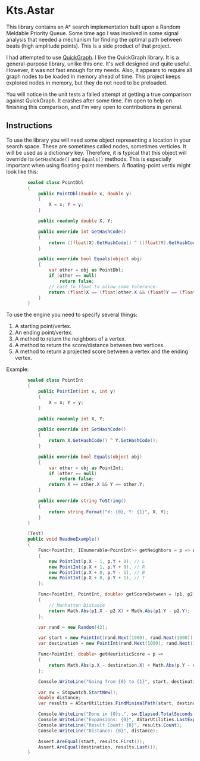 Kts.Astar
=========

This library contains an A* search implementation built upon a Random Meldable Priority Queue. Some time ago I was involved in some signal analysis that needed a mechanism for finding the optimal path between beats (high amplitude points). This is a side product of that project. 

I had attempted to use [QuickGraph](http://quickgraph.codeplex.com). I like the QuickGraph library. It is a general-purpose library, unlike this one. It's well designed and quite useful. However, it was not fast enough for my needs. Also, it appears to require all graph nodes to be loaded in memory ahead of time. This project keeps explored nodes in memory, but they do not need to be preloaded.

You will notice in the unit tests a failed attempt at getting a true comparison against QuickGraph. It crashes after some time. I'm open to help on finishing this comparison, and I'm very open to contributions in general.

Instructions
------------

To use the library you will need some object representing a location in your search space. These are sometimes called nodes, sometimes verticies. It will be used as a dictionary key. Therefore, it is typical that this object will override its `GetHashCode()` and `Equals()` methods. This is especially important when using floating-point members. A floating-point vertix might look like this:

```csharp
		sealed class PointDbl
		{
			public PointDbl(double x, double y)
			{
				X = x; Y = y;
			}

			public readonly double X, Y;

			public override int GetHashCode()
			{
				return ((float)X).GetHashCode() ^ ((float)Y).GetHashCode();
			}

			public override bool Equals(object obj)
			{
				var other = obj as PointDbl;
				if (other == null)
					return false;
				// cast to float to allow some tolerance:
				return (float)X == (float)other.X && (float)Y == (float)other.Y;
			}
		}
```

To use the engine you need to specify several things:
1. A starting point/vertex.
2. An ending point/vertex.
3. A method to return the neighbors of a vertex.
4. A method to return the score/distance between two vertices.
5. A method to return a projected score between a vertex and the ending vertex.

Example:

```csharp
		sealed class PointInt
		{
			public PointInt(int x, int y)
			{
				X = x; Y = y;
			}

			public readonly int X, Y;

			public override int GetHashCode()
			{
				return X.GetHashCode() ^ Y.GetHashCode();
			}

			public override bool Equals(object obj)
			{
				var other = obj as PointInt;
				if (other == null)
					return false;
				return X == other.X && Y == other.Y;
			}

			public override string ToString()
			{
				return string.Format("X: {0}, Y: {1}", X, Y);
			}
		}

		[Test]
		public void ReadmeExample()
		{
			Func<PointInt, IEnumerable<PointInt>> getNeighbors = p => new[]
			{
				new PointInt(p.X - 1, p.Y + 0), // L
				new PointInt(p.X + 1, p.Y + 0), // R
				new PointInt(p.X + 0, p.Y - 1), // B
				new PointInt(p.X + 0, p.Y + 1), // T
			};

			Func<PointInt, PointInt, double> getScoreBetween = (p1, p2) =>
			{
				// Manhatten Distance
				return Math.Abs(p1.X - p2.X) + Math.Abs(p1.Y - p2.Y);
			};

			var rand = new Random(42);

			var start = new PointInt(rand.Next(1000), rand.Next(1000));
			var destination = new PointInt(rand.Next(1000), rand.Next(1000));

			Func<PointInt, double> getHeuristicScore = p =>
			{
				return Math.Abs(p.X - destination.X) + Math.Abs(p.Y - destination.Y);
			};

			Console.WriteLine("Going from {0} to {1}", start, destination);

			var sw = Stopwatch.StartNew();
			double distance;
			var results = AStarUtilities.FindMinimalPath(start, destination, getNeighbors, getScoreBetween, getHeuristicScore, out distance);

			Console.WriteLine("Done in {0}s.", sw.Elapsed.TotalSeconds);
			Console.WriteLine("Expansions: {0}", AStarUtilities.LastExpansionCount);
			Console.WriteLine("Result Count: {0}", results.Count);
			Console.WriteLine("Distance: {0}", distance);

			Assert.AreEqual(start, results.First());
			Assert.AreEqual(destination, results.Last());
		}

```
